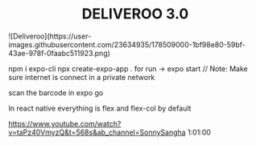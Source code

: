 <h1 align="center"> DELIVEROO 3.0  </h1>
![Deliveroo](https://user-images.githubusercontent.com/23634935/178509000-1bf98e80-59bf-43ae-978f-0faabc511923.png)

npm i expo-cli
npx create-expo-app .
for run -> expo start  // Note: Make sure internet is connect in a private network

scan the barcode in expo go

In react native everything is flex and flex-col by default


https://www.youtube.com/watch?v=taPz40VmyzQ&t=568s&ab_channel=SonnySangha 1:01:00

